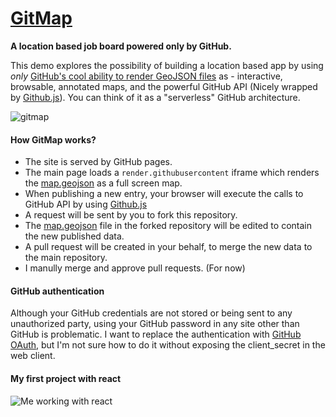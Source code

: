 # [GitMap](https://idoco.github.io/GitMap/)
**A location based job board powered only by GitHub.**

This demo explores the possibility of building a location based app by using *only* [GitHub's cool ability to render GeoJSON files](https://help.github.com/articles/mapping-geojson-files-on-github/) as - interactive, browsable, annotated maps, and the powerful GitHub API (Nicely wrapped by [Github.js](https://github.com/michael/github)). You can think of it as a "serverless" GitHub architecture.

![gitmap](https://cloud.githubusercontent.com/assets/5776439/12868306/39998b0e-cd0c-11e5-9e0f-77670fed4eeb.png)

#### How GitMap works?
- The site is served by GitHub pages.
- The main page loads a `render.githubusercontent` iframe which renders the [map.geojson](map.geojson) as a full screen map.
- When publishing a new entry, your browser will execute the calls to GitHub API by using [Github.js](https://github.com/michael/github)
- A request will be sent by you to fork this repository.
- The [map.geojson](map.geojson) file in the forked repository will be edited to contain the new published data.
- A pull request will be created in your behalf, to merge the new data to the main repository.
- I manully merge and approve pull requests. (For now)

#### GitHub authentication 
Although your GitHub credentials are not stored or being sent to any unauthorized party, using your GitHub password in any site other than GitHub is problematic. I want to replace the authentication with [GitHub OAuth](https://developer.github.com/v3/oauth/), but I'm not sure how to do it without exposing the client_secret in the web client. 

#### My first project with react
![Me working with react](http://i1.kym-cdn.com/photos/images/original/000/234/765/b7e.jpg)

